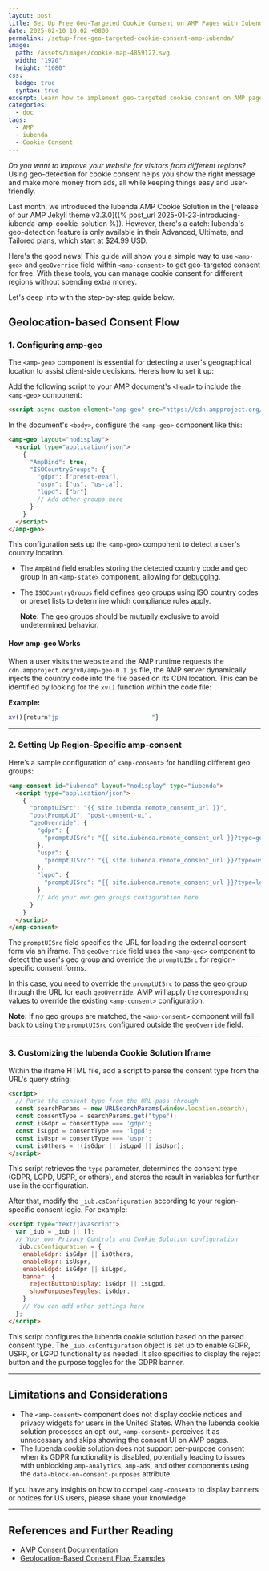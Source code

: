 ```yaml
---
layout: post
title: Set Up Free Geo-Targeted Cookie Consent on AMP Pages with Iubenda and amp-geo
date: 2025-02-10 10:02 +0800
permalink: /setup-free-geo-targeted-cookie-consent-amp-iubenda/
image:
  path: /assets/images/cookie-map-4859127.svg
  width: "1920"
  height: "1080"
css:
  badge: true
  syntax: true
excerpt: Learn how to implement geo-targeted cookie consent on AMP pages for free. Optimize your site for different regions and increase ad revenue.
categories:
  - doc
tags:
  - AMP
  - iubenda
  - Cookie Consent
---
```


_Do you want to improve your website for visitors from different regions?_ Using geo-detection for cookie consent helps you show the right message and make more money from ads, all while keeping things easy and user-friendly.

Last month, we introduced the Iubenda AMP Cookie Solution in the [release of our AMP Jekyll theme <span class="badge badge-success">v3.3.0</span>]({% post_url 2025-01-23-introducing-iubenda-amp-cookie-solution %}). However, there's a catch: Iubenda's geo-detection feature is only available in their Advanced, Ultimate, and Tailored plans, which start at $24.99 USD.

Here's the good news! This guide will show you a simple way to use `<amp-geo>` and `geoOverride` field within `<amp-consent>` to get geo-targeted consent for free. With these tools, you can manage cookie consent for different regions without spending extra money.

Let's deep into with the step-by-step guide below.

## Geolocation-based Consent Flow

### 1. Configuring amp-geo

The `<amp-geo>` component is essential for detecting a user's geographical location to assist client-side decisions. Here’s how to set it up:

Add the following script to your AMP document's `<head>` to include the `<amp-geo>` component:

```html
<script async custom-element="amp-geo" src="https://cdn.ampproject.org/v0/amp-geo-0.1.js"></script>
```

In the document's `<body>`, configure the `<amp-geo>` component like this:

```html
<amp-geo layout="nodisplay">
  <script type="application/json">
    {
      "AmpBind": true,
      "ISOCountryGroups": {
        "gdpr": ["preset-eea"],
        "uspr": ["us", "us-ca"],
        "lgpd": ["br"]
        // Add other groups here
      }
    }
  </script>
</amp-geo>
```

This configuration sets up the `<amp-geo>` component to detect a user's country location.

- The `AmpBind` field enables storing the detected country code and geo group in an `<amp-state>` component, allowing for [debugging](https://amp.dev/documentation/components/amp-bind#debugging-state).

- The `ISOCountryGroups` field defines geo groups using ISO country codes or preset lists to determine which compliance rules apply.

  **Note:** The geo groups should be mutually exclusive to avoid undetermined behavior.

#### How amp-geo Works

When a user visits the website and the AMP runtime requests the `cdn.ampproject.org/v0/amp-geo-0.1.js` file, the AMP server dynamically injects the country code into the file based on its CDN location. This can be identified by looking for the `xv()` function within the code file:

**Example:**

```js
xv(){return"jp                          "}
```

---

### 2. Setting Up Region-Specific amp-consent

Here’s a sample configuration of `<amp-consent>` for handling different geo groups:

```html
<amp-consent id="iubenda" layout="nodisplay" type="iubenda">
  <script type="application/json">
    {
      "promptUISrc": "{{ site.iubenda.remote_consent_url }}",
      "postPromptUI": "post-consent-ui",
      "geoOverride": {
        "gdpr": {
          "promptUISrc": "{{ site.iubenda.remote_consent_url }}?type=gdpr"
        },
        "uspr": {
          "promptUISrc": "{{ site.iubenda.remote_consent_url }}?type=uspr"
        },
        "lgpd": {
          "promptUISrc": "{{ site.iubenda.remote_consent_url }}?type=lgpd"
        }
        // Add your own geo groups configuration here
      }
    }
  </script>
</amp-consent>
```

The `promptUISrc` field specifies the URL for loading the external consent form via an iframe. The `geoOverride` field uses the `<amp-geo>` component to detect the user's geo group and override the `promptUISrc` for region-specific consent forms.

In this case, you need to override the `promptUISrc` to pass the geo group through the URL for each `geoOverride`. AMP will apply the corresponding values to override the existing `<amp-consent>` configuration.

**Note:** If no geo groups are matched, the `<amp-consent>` component will fall back to using the `promptUISrc` configured outside the `geoOverride` field.

---

### 3. Customizing the Iubenda Cookie Solution Iframe

Within the iframe HTML file, add a script to parse the consent type from the URL's query string:

```html
<script>
  // Parse the consent type from the URL pass through
  const searchParams = new URLSearchParams(window.location.search);
  const consentType = searchParams.get("type");
  const isGdpr = consentType === 'gdpr';
  const isLgpd = consentType === 'lgpd';
  const isUspr = consentType === 'uspr';
  const isOthers = !(isGdpr || isLgpd || isUspr);
</script>
```

This script retrieves the `type` parameter, determines the consent type (GDPR, LGPD, USPR, or others), and stores the result in variables for further use in the configuration.

After that, modify the `_iub.csConfiguration` according to your region-specific consent logic. For example:

```html
<script type="text/javascript">
  var _iub = _iub || [];
  // Your own Privacy Controls and Cookie Solution configuration
  _iub.csConfiguration = {
    enableGdpr: isGdpr || isOthers,
    enableUspr: isUspr,
    enableLdpd: isGdpr || isLgpd,
    banner: {
      rejectButtonDisplay: isGdpr || isLgpd,
      showPurposesToggles: isGdpr,
    }
    // You can add other settings here
  };
</script>
```

This script configures the Iubenda cookie solution based on the parsed consent type. The `_iub.csConfiguration` object is set up to enable GDPR, USPR, or LGPD functionality as needed. It also specifies to display the reject button and the purpose toggles for the GDPR banner.

---

## Limitations and Considerations

- The `<amp-consent>` component does not display cookie notices and privacy widgets for users in the United States. When the Iubenda cookie solution processes an opt-out, `<amp-consent>` perceives it as unnecessary and skips showing the consent UI on AMP pages.
- The Iubenda cookie solution does not support per-purpose consent when its GDPR functionality is disabled, potentially leading to issues with unblocking `amp-analytics`, `amp-ads`, and other components using the `data-block-on-consent-purposes` attribute.

If you have any insights on how to compel `<amp-consent>` to display banners or notices for US users, please share your knowledge.

---

## References and Further Reading

- [AMP Consent Documentation](https://amp.dev/documentation/components/websites/amp-consent#geooverride)
- [Geolocation-Based Consent Flow Examples](https://amp.dev/documentation/examples/user-consent/geolocation-based_consent_flow)
